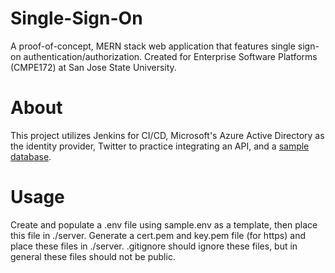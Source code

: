 # Single-Sign-On
A proof-of-concept, MERN stack web application that features single sign-on authentication/authorization. Created for Enterprise Software Platforms (CMPE172) at San Jose State University.

# About
This project utilizes Jenkins for CI/CD, Microsoft's Azure Active Directory as the identity provider, Twitter to practice integrating an API, and a [sample database](https://github.com/datacharmer/test_db).

# Usage
Create and populate a .env file using sample.env as a template, then place this file in ./server. Generate a cert.pem and key.pem file (for https) and place these files in ./server. .gitignore should ignore these files, but in general these files should not be public.
